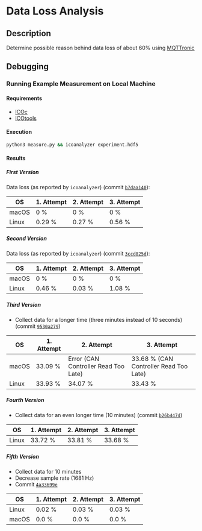 # Data Loss Analysis

## Description

Determine possible reason behind data loss of about 60% using [MQTTronic](https://git.ift.tuwien.ac.at/lab/rschwaiger/mqttronic)

## Debugging

### Running Example Measurement on Local Machine

#### Requirements

- [ICOc](https://mytoolit.github.io/ICOc/)
- [ICOtools](https://github.com/MyTooliT/ICOtools)

#### Execution

```sh
python3 measure.py && icoanalyzer experiment.hdf5
```

#### Results

##### First Version

Data loss (as reported by `icoanalyzer`) (commit [`b7daa140`](https://github.com/MyTooliT/Data-Loss-Analysis/commit/b7daa1402d0b7119fb6b2f308b741876f25ffdcc)):

| OS    | 1. Attempt | 2. Attempt | 3. Attempt |
| ----- | ---------- | ---------- | ---------- |
| macOS | 0 %        | 0 %        | 0 %        |
| Linux | 0.29 %     | 0.27 %     | 0.56 %     |

##### Second Version

Data loss (as reported by `icoanalyzer`) (commit [`3ccd825d`](https://github.com/MyTooliT/Data-Loss-Analysis/commit/3ccd825d5f2612a9dbfcc0802541c360971a1902)):

| OS    | 1. Attempt | 2. Attempt | 3. Attempt |
| ----- | ---------- | ---------- | ---------- |
| macOS | 0 %        | 0 %        | 0 %        |
| Linux | 0.46 %     | 0.03 %     | 1.08 %     |

##### Third Version

- Collect data for a longer time (three minutes instead of 10 seconds) (commit [`9530a279`](https://github.com/MyTooliT/Data-Loss-Analysis/commit/9530a279dd74cd6aaf080c744a07dc1c1e8e2048))

| OS    | 1. Attempt | 2. Attempt                           | 3. Attempt                             |
| ----- | ---------- | ------------------------------------ | -------------------------------------- |
| macOS | 33.09 %    | Error (CAN Controller Read Too Late) | 33.68 % (CAN Controller Read Too Late) |
| Linux | 33.93 %    | 34.07 %                              | 33.43 %                                |

##### Fourth Version

- Collect data for an even longer time (10 minutes) (commit [`b26b447d`](https://github.com/MyTooliT/Data-Loss-Analysis/commit/b26b447d903514fe65a56f44073f747df549f54c))

| OS    | 1. Attempt | 2. Attempt | 3. Attempt |
| ----- | ---------- | ---------- | ---------- |
| Linux | 33.72 %    | 33.81 %    | 33.68 %    |

##### Fifth Version

- Collect data for 10 minutes
- Decrease sample rate (1681 Hz)
- Commit [`4a33699e`](https://github.com/MyTooliT/Data-Loss-Analysis/commit/4a33699e71d0783c0604458a627313e0c3619d5c)

| OS    | 1. Attempt | 2. Attempt | 3. Attempt |
| ----- | ---------- | ---------- | ---------- |
| Linux | 0.02 %     | 0.03 %     | 0.03 %     |
| macOS | 0.0 %      | 0.0 %      | 0.0 %      |
